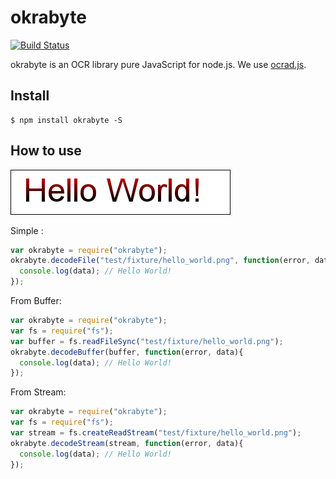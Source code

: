 okrabyte
============

[![Build Status](https://travis-ci.org/yosuke-furukawa/okrabyte.svg?branch=master)](https://travis-ci.org/yosuke-furukawa/okrabyte)

okrabyte is an OCR library pure JavaScript for node.js.
We use [ocrad.js](https://github.com/antimatter15/ocrad.js/).

Install
---------

```shell
$ npm install okrabyte -S
```

How to use
---------

![image](test/fixture/hello_world.png)

Simple :

```javascript
var okrabyte = require("okrabyte");
okrabyte.decodeFile("test/fixture/hello_world.png", function(error, data){
  console.log(data); // Hello World!
});
```

From Buffer:

```javascript
var okrabyte = require("okrabyte");
var fs = require("fs");
var buffer = fs.readFileSync("test/fixture/hello_world.png");
okrabyte.decodeBuffer(buffer, function(error, data){
  console.log(data); // Hello World!
});
```

From Stream:

```javascript
var okrabyte = require("okrabyte");
var fs = require("fs");
var stream = fs.createReadStream("test/fixture/hello_world.png");
okrabyte.decodeStream(stream, function(error, data){
  console.log(data); // Hello World!
});
```


